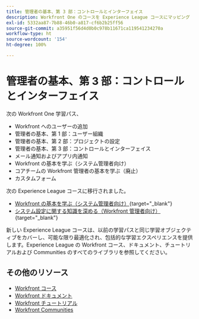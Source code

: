 ```yaml
---
title: 管理者の基本、第 3 部：コントロールとインターフェイス
description: Workfront One のコースを Experience League コースにマッピング
exl-id: 5332aa87-7b88-46b0-a817-cf6b2b25ff56
source-git-commit: a35951f56d4d0b0c978b11671ca119541234270a
workflow-type: ht
source-wordcount: '154'
ht-degree: 100%

---
```


# 管理者の基本、第 3 部：コントロールとインターフェイス

次の Workfront One 学習パス、

* Workfront へのユーザーの追加
* 管理者の基本、第 1 部：ユーザー組織
* 管理者の基本、第 2 部：プロジェクトの設定
* 管理者の基本、第 3 部：コントロールとインターフェイス
* メール通知およびアプリ内通知
* Workfront の基本を学ぶ（システム管理者向け）
* コアチームの Workfront 管理者の基本を学ぶ（廃止）
* カスタムフォーム

次の Experience League コースに移行されました。

* [Workfront の基本を学ぶ（システム管理者向け）](https://experienceleague.adobe.com/?recommended=Workfront-A-1-2022.1.admin){target="_blank"}
* [システム設定に関する知識を深める（Workfront 管理者向け）](https://experienceleague.adobe.com/?recommended=Workfront-A-1-2022.2.admin){target="_blank"}

新しい Experience League コースは、以前の学習パスと同じ学習オブジェクティブをカバーし、可能な限り最適化され、包括的な学習エクスペリエンスを提供します。Experience League の Workfront コース、ドキュメント、チュートリアルおよび Communities のすべてのライブラリを参照してください。

## その他のリソース

* [Workfront コース](https://experienceleague.adobe.com/?lang=ja&amp;Solution=Workfront#courses)
* [Workfront ドキュメント](https://experienceleague.adobe.com/docs/workfront.html?lang=ja)
* [Workfront チュートリアル](https://experienceleague.adobe.com/docs/workfront-learn/tutorials-workfront/home.html?lang=ja)
* [Workfront Communities](https://experienceleaguecommunities.adobe.com/t5/workfront/ct-p/workfront?profile.language=ja)
